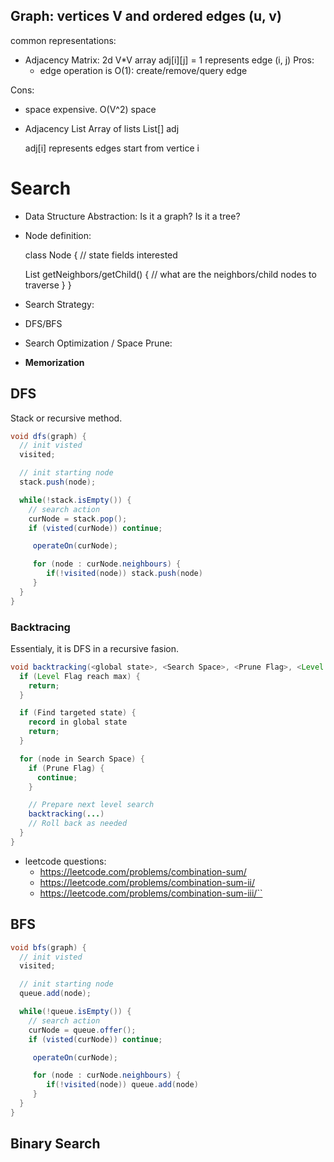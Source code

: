 ## Graph: vertices V and ordered edges (u, v)

common representations:
 - Adjacency Matrix: 
    2d V*V array
 	adj[i][j] = 1 represents edge (i, j)
 Pros:
   - edge operation is O(1): create/remove/query edge

 Cons:
   - space expensive. O(V^2) space

 - Adjacency List
   Array of lists
   List<Int>[] adj

   	adj[i] represents edges start from vertice i

# Search

- Data Structure Abstraction: Is it a graph? Is it a tree?

- Node definition:

  class Node {
    // state fields interested

    List<Node> getNeighbors/getChild() { // what are the neighbors/child nodes to traverse }
  }

- Search Strategy:
 - DFS/BFS

- Search Optimization / Space Prune:
 - **Memorization**

## DFS

Stack or recursive method.
```java
void dfs(graph) {
  // init visted
  visited;

  // init starting node
  stack.push(node);

  while(!stack.isEmpty()) {
    // search action
    curNode = stack.pop();
    if (visted(curNode)) continue;

     operateOn(curNode);

     for (node : curNode.neighbours) {
        if(!visited(node)) stack.push(node)
     }
  }
}
```

### Backtracing

Essentialy, it is DFS in a recursive fasion.

```java
void backtracking(<global state>, <Search Space>, <Prune Flag>, <Level Flag>) {
  if (Level Flag reach max) {
    return;
  }

  if (Find targeted state) {
    record in global state
    return;
  }

  for (node in Search Space) {
    if (Prune Flag) {
      continue;
    }

    // Prepare next level search
    backtracking(...)
    // Roll back as needed
  }
}
```

- leetcode questions:
  - https://leetcode.com/problems/combination-sum/
  - https://leetcode.com/problems/combination-sum-ii/
  - https://leetcode.com/problems/combination-sum-iii/``

## BFS

```java
void bfs(graph) {
  // init visted
  visited;

  // init starting node
  queue.add(node);

  while(!queue.isEmpty()) {
    // search action
    curNode = queue.offer();
    if (visted(curNode)) continue;

     operateOn(curNode);

     for (node : curNode.neighbours) {
        if(!visited(node)) queue.add(node)
     }
  }
}
```


## Binary Search


